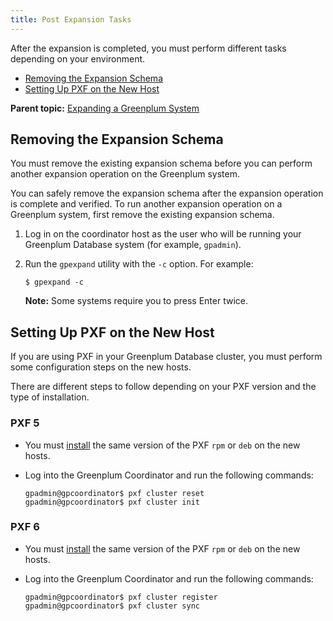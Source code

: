 ```yaml
---
title: Post Expansion Tasks 
---
```


After the expansion is completed, you must perform different tasks depending on your environment.

-   [Removing the Expansion Schema](#topic_xvp_5p2_hpb)
-   [Setting Up PXF on the New Host](#topic_pxl_1q2_hpb)

**Parent topic:** [Expanding a Greenplum System](../expand/expand-main.html)

## <a id="topic_xvp_5p2_hpb"></a>Removing the Expansion Schema 

You must remove the existing expansion schema before you can perform another expansion operation on the Greenplum system.

You can safely remove the expansion schema after the expansion operation is complete and verified. To run another expansion operation on a Greenplum system, first remove the existing expansion schema.

1.  Log in on the coordinator host as the user who will be running your Greenplum Database system \(for example, `gpadmin`\).
2.  Run the `gpexpand` utility with the `-c` option. For example:

    ```
    $ gpexpand -c
    ```

    **Note:** Some systems require you to press Enter twice.


## <a id="topic_pxl_1q2_hpb"></a>Setting Up PXF on the New Host 

If you are using PXF in your Greenplum Database cluster, you must perform some configuration steps on the new hosts.

There are different steps to follow depending on your PXF version and the type of installation.

### <a id="pxf5"></a>PXF 5 

-   You must [install](https://docs.vmware.com/en/VMware-Tanzu-Greenplum-Platform-Extension-Framework/6.3/tanzu-greenplum-platform-extension-framework/GUID-installing_pxf.html) the same version of the PXF `rpm` or `deb` on the new hosts.
-   Log into the Greenplum Coordinator and run the following commands:

    ```
    gpadmin@gpcoordinator$ pxf cluster reset
    gpadmin@gpcoordinator$ pxf cluster init
    ```


### <a id="pxf6"></a>PXF 6 

-   You must [install](https://docs.vmware.com/en/VMware-Tanzu-Greenplum-Platform-Extension-Framework/6.3/tanzu-greenplum-platform-extension-framework/GUID-installing_pxf.html) the same version of the PXF `rpm` or `deb` on the new hosts.
-   Log into the Greenplum Coordinator and run the following commands:

    ```
    gpadmin@gpcoordinator$ pxf cluster register
    gpadmin@gpcoordinator$ pxf cluster sync
    ```


